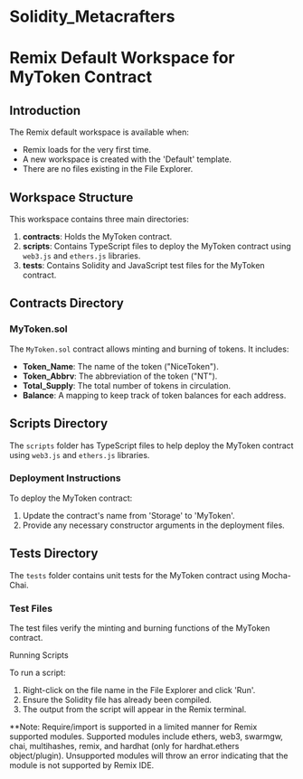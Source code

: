 # Solidity_Metacrafters
# Remix Default Workspace for MyToken Contract

## Introduction

The Remix default workspace is available when:
- Remix loads for the very first time.
- A new workspace is created with the 'Default' template.
- There are no files existing in the File Explorer.

## Workspace Structure

This workspace contains three main directories:

1. **contracts**: Holds the MyToken contract.
2. **scripts**: Contains TypeScript files to deploy the MyToken contract using `web3.js` and `ethers.js` libraries.
3. **tests**: Contains Solidity and JavaScript test files for the MyToken contract.

## Contracts Directory

### MyToken.sol

The `MyToken.sol` contract allows minting and burning of tokens. It includes:
- **Token_Name**: The name of the token ("NiceToken").
- **Token_Abbrv**: The abbreviation of the token ("NT").
- **Total_Supply**: The total number of tokens in circulation.
- **Balance**: A mapping to keep track of token balances for each address.

## Scripts Directory

The `scripts` folder has TypeScript files to help deploy the MyToken contract using `web3.js` and `ethers.js` libraries.

### Deployment Instructions

To deploy the MyToken contract:
1. Update the contract's name from 'Storage' to 'MyToken'.
2. Provide any necessary constructor arguments in the deployment files.

## Tests Directory

The `tests` folder contains unit tests for the MyToken contract using Mocha-Chai.

### Test Files

The test files verify the minting and burning functions of the MyToken contract.

Running Scripts

To run a script:
1. Right-click on the file name in the File Explorer and click 'Run'.
2. Ensure the Solidity file has already been compiled.
3. The output from the script will appear in the Remix terminal.

**Note: Require/import is supported in a limited manner for Remix supported modules. Supported modules include ethers, web3, swarmgw, chai, multihashes, remix, and hardhat (only for hardhat.ethers object/plugin). Unsupported modules will throw an error indicating that the module is not supported by Remix IDE.
